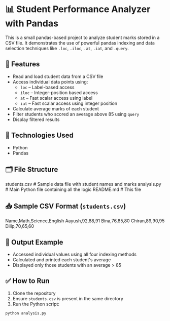 # 📊 Student Performance Analyzer with Pandas

This is a small pandas-based project to analyze student marks stored in a CSV file. It demonstrates the use of powerful pandas indexing and data selection techniques like `.loc`, `.iloc`, `.at`, `.iat`, and `.query`.

## 🚀 Features

- Read and load student data from a CSV file
- Access individual data points using:
  - `loc` – Label-based access
  - `iloc` – Integer-position based access
  - `at` – Fast scalar access using label
  - `iat` – Fast scalar access using integer position
- Calculate average marks of each student
- Filter students who scored an average above 85 using `query`
- Display filtered results

## 🧪 Technologies Used

- Python
- Pandas

## 🗂️ File Structure

students.csv # Sample data file with student names and marks
analysis.py # Main Python file containing all the logic
README.md # This file


## 📥 Sample CSV Format (`students.csv`)


Name,Math,Science,English
Aayush,92,88,91
Bina,76,85,80
Chiran,89,90,95
Dilip,70,65,60


## 📌 Output Example

- Accessed individual values using all four indexing methods
- Calculated and printed each student's average
- Displayed only those students with an average > 85

## ✅ How to Run

1. Clone the repository
2. Ensure `students.csv` is present in the same directory
3. Run the Python script:

```bash
python analysis.py
